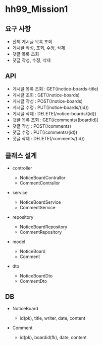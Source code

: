 # hh99_Mission1
## 요구 사항

- 전체 게시글 목록 조회
- 게시글 작성, 조회, 수정, 삭제
- 댓글 목록 조회
- 댓글 작성, 수정, 삭제

## API

- 게시글 목록 조회 : GET(/notice-boards-title)
- 게시글 조회 : GET(/notice-boards)
- 게시글 작성 : POST(/notice-boards)
- 게시글 수정 : PUT(/notice-boards/{id})
- 게시글 삭제 : DELETE(/notice-boards/{id})
- 댓글 목록 조회 : GET(/comments/{boardId})
- 댓글 작성 : POST(/comments)
- 댓글 수정 : PUT(/comments/{id})
- 댓글 삭제 : DELETE(/comments/{id})

## 클래스 설계

- controller
    - NoticeBoardContrallor 
    - CommentContrallor 

- service
    - NoticeBoardService
    - CommentService

- repository
    - NoticeBoardRepository
    - CommentRepository

- model
    - NoticeBoard 
    - Comment

- dto
    - NoticeBoardDto
    - CommentDto

## DB
- NoticeBoard
    - id(pk), title, writer, date, content

- Comment
    - id(pk), boardid(fk), date, content 

